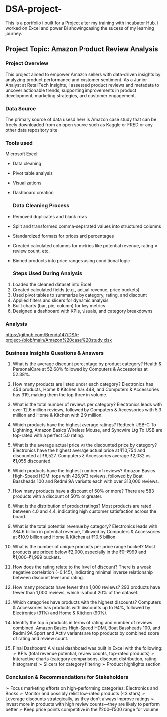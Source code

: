 # DSA-project-
This is a portfolio i built for a Project after my training with incubator Hub.
i worked on Excel and power Bi showingcasing the sucess of my learning journey.

## Project Topic: Amazon Product Review Analysis

### Project Overview
This project aimed to empower Amazon sellers with data-driven insights by analyzing product performance and customer sentiment. As a Junior Analyst at RetailTech Insights, I assessed product reviews and metadata to uncover actionable trends, supporting improvements in product development, marketing strategies, and customer engagement.

### Data Source
The primary source of data usesd here is Amazon case study that can be freely downloaded from an open source such as Kaggle or FRED or any other data repository site

### Tools used
Microsoft Excel:
- Data cleaning
- Pivot table analysis
- Visualizations
- Dashboard creation

  ### Data Cleaning Process
- Removed duplicates and blank rows
- Split and transformed comma-separated values into structured columns
- Standardized formats for prices and percentages
- Created calculated columns for metrics like potential revenue, rating × review count, etc.
- Binned products into price ranges using conditional logic
  ### Steps Used During Analysis
1. Loaded the cleaned dataset into Excel
2. Created calculated fields (e.g., actual revenue, price buckets)
3. Used pivot tables to summarize by category, rating, and discount
4. Applied filters and slicers for dynamic analysis
5. Built charts (bar, pie, column) for key metrics
6. Designed a dashboard with KPIs, visuals, and category breakdowns

  ### Analysis
  https://github.com/Brenda147/DSA-project-/blob/main/Amazon%20case%20study.xlsx

  ### Business Insights Questions & Answers
1. What is the average discount percentage by product category?
Health & PersonalCare at 52.68% followed by Computers & Accessories at 52.38%.
 
2. How many products are listed under each category?
Electronics has 454 products, Home & Kitchen has 448, and Computers & Accessories has 319, making them the top three in volume.
 
3. What is the total number of reviews per category?
Electronics leads with over 12.6 million reviews, followed by Computers & Accessories with 5.3 million and Home & Kitchen with 2.9 million.
 
4. Which products have the highest average ratings?
Redtech USB-C To Lightning, Amazon Basics Wireless Mouse, and Syncwire Ltg To USB are top-rated with a perfect 5.0 rating.
 
5. What is the average actual price vs the discounted price by category?
Electronics have the highest average actual price at ₹10,754 and discounted at ₹6,527. Computers & Accessories average ₹2,032 vs ₹1,055 discounted.
 
6. Which products have the highest number of reviews?
Amazon Basics High-Speed HDMI tops with 426,973 reviews, followed by Boat Bassheads 100 and Redmi 9A variants each with over 313,000 reviews.
 
7. How many products have a discount of 50% or more?
There are 583 products with a discount of 50% or greater.
 
8. What is the distribution of product ratings?
Most products are rated between 4.0 and 4.4, indicating high customer satisfaction across the board.
 
9. What is the total potential revenue by category?
Electronics leads with ₹84.6 billion in potential revenue, followed by Computers & Accessories at ₹10.9 billion and Home & Kitchen at ₹10.5 billion.
 
10. What is the number of unique products per price range bucket?
Most products are priced below ₹2,000, especially in the ₹0–₹999 and ₹1,000–₹1,999 buckets.
 
11. How does the rating relate to the level of discount?
There is a weak negative correlation (−0.145), indicating minimal inverse relationship between discount level and rating.
 
12. How many products have fewer than 1,000 reviews?
293 products have fewer than 1,000 reviews, which is about 20% of the dataset.
 
13. Which categories have products with the highest discounts?
Computers & Accessories has products with discounts up to 94%, followed by Electronics (91%) and Home & Kitchen (90%).
 
14. Identify the top 5 products in terms of rating and number of reviews combined.
Amazon Basics High-Speed HDMI, Boat Bassheads 100, and Redmi 9A Sport and Activ variants are top products by combined score of rating and review count.
9. Final Dashboard
A visual dashboard was built in Excel with the following:
➢ KPIs (total revenue potential, review counts, top-rated products)
➢ Interactive charts (category comparisons, discount distribution, rating histograms)
➢ Slicers for category filtering
➢ Product highlights section
### Conclusion & Recommendations for Stakeholders
➢ Focus marketing efforts on high-performing categories: Electronics and Books
➢ Monitor and possibly relist low-rated products (<3 stars)
➢ Leverage discounts strategically, as they don’t always improve ratings
➢ Invest more in products with high review counts—they are likely to perform better
➢ Keep price points competitive in the ₹200–₹500 range for volume
